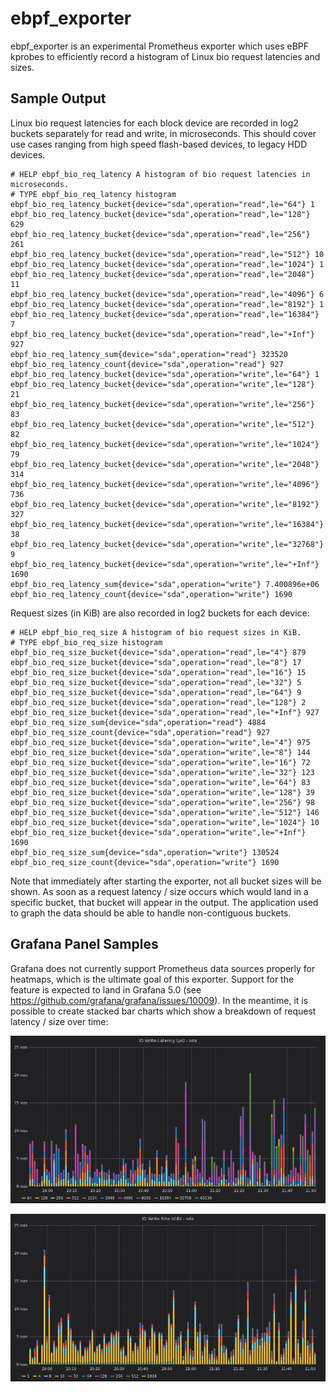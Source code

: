 # ebpf_exporter

ebpf_exporter is an experimental Prometheus exporter which uses eBPF kprobes to efficiently record
a histogram of Linux bio request latencies and sizes.

## Sample Output

Linux bio request latencies for each block device are recorded in log2 buckets separately for read
and write, in microseconds. This should cover use cases ranging from high speed flash-based
devices, to legacy HDD devices.

```
# HELP ebpf_bio_req_latency A histogram of bio request latencies in microseconds.
# TYPE ebpf_bio_req_latency histogram
ebpf_bio_req_latency_bucket{device="sda",operation="read",le="64"} 1
ebpf_bio_req_latency_bucket{device="sda",operation="read",le="128"} 629
ebpf_bio_req_latency_bucket{device="sda",operation="read",le="256"} 261
ebpf_bio_req_latency_bucket{device="sda",operation="read",le="512"} 10
ebpf_bio_req_latency_bucket{device="sda",operation="read",le="1024"} 1
ebpf_bio_req_latency_bucket{device="sda",operation="read",le="2048"} 11
ebpf_bio_req_latency_bucket{device="sda",operation="read",le="4096"} 6
ebpf_bio_req_latency_bucket{device="sda",operation="read",le="8192"} 1
ebpf_bio_req_latency_bucket{device="sda",operation="read",le="16384"} 7
ebpf_bio_req_latency_bucket{device="sda",operation="read",le="+Inf"} 927
ebpf_bio_req_latency_sum{device="sda",operation="read"} 323520
ebpf_bio_req_latency_count{device="sda",operation="read"} 927
ebpf_bio_req_latency_bucket{device="sda",operation="write",le="64"} 1
ebpf_bio_req_latency_bucket{device="sda",operation="write",le="128"} 21
ebpf_bio_req_latency_bucket{device="sda",operation="write",le="256"} 83
ebpf_bio_req_latency_bucket{device="sda",operation="write",le="512"} 82
ebpf_bio_req_latency_bucket{device="sda",operation="write",le="1024"} 79
ebpf_bio_req_latency_bucket{device="sda",operation="write",le="2048"} 314
ebpf_bio_req_latency_bucket{device="sda",operation="write",le="4096"} 736
ebpf_bio_req_latency_bucket{device="sda",operation="write",le="8192"} 327
ebpf_bio_req_latency_bucket{device="sda",operation="write",le="16384"} 38
ebpf_bio_req_latency_bucket{device="sda",operation="write",le="32768"} 9
ebpf_bio_req_latency_bucket{device="sda",operation="write",le="+Inf"} 1690
ebpf_bio_req_latency_sum{device="sda",operation="write"} 7.400896e+06
ebpf_bio_req_latency_count{device="sda",operation="write"} 1690
```

Request sizes (in KiB) are also recorded in log2 buckets for each device:

```
# HELP ebpf_bio_req_size A histogram of bio request sizes in KiB.
# TYPE ebpf_bio_req_size histogram
ebpf_bio_req_size_bucket{device="sda",operation="read",le="4"} 879
ebpf_bio_req_size_bucket{device="sda",operation="read",le="8"} 17
ebpf_bio_req_size_bucket{device="sda",operation="read",le="16"} 15
ebpf_bio_req_size_bucket{device="sda",operation="read",le="32"} 5
ebpf_bio_req_size_bucket{device="sda",operation="read",le="64"} 9
ebpf_bio_req_size_bucket{device="sda",operation="read",le="128"} 2
ebpf_bio_req_size_bucket{device="sda",operation="read",le="+Inf"} 927
ebpf_bio_req_size_sum{device="sda",operation="read"} 4884
ebpf_bio_req_size_count{device="sda",operation="read"} 927
ebpf_bio_req_size_bucket{device="sda",operation="write",le="4"} 975
ebpf_bio_req_size_bucket{device="sda",operation="write",le="8"} 144
ebpf_bio_req_size_bucket{device="sda",operation="write",le="16"} 72
ebpf_bio_req_size_bucket{device="sda",operation="write",le="32"} 123
ebpf_bio_req_size_bucket{device="sda",operation="write",le="64"} 83
ebpf_bio_req_size_bucket{device="sda",operation="write",le="128"} 39
ebpf_bio_req_size_bucket{device="sda",operation="write",le="256"} 98
ebpf_bio_req_size_bucket{device="sda",operation="write",le="512"} 146
ebpf_bio_req_size_bucket{device="sda",operation="write",le="1024"} 10
ebpf_bio_req_size_bucket{device="sda",operation="write",le="+Inf"} 1690
ebpf_bio_req_size_sum{device="sda",operation="write"} 130524
ebpf_bio_req_size_count{device="sda",operation="write"} 1690
```

Note that immediately after starting the exporter, not all bucket sizes will be shown. As soon as a
request latency / size occurs which would land in a specific bucket, that bucket will appear in the
output. The application used to graph the data should be able to handle non-contiguous buckets.

## Grafana Panel Samples

Grafana does not currently support Prometheus data sources properly for heatmaps, which is the
ultimate goal of this exporter. Support for the feature is expected to land in Grafana 5.0 (see
https://github.com/grafana/grafana/issues/10009). In the meantime, it is possible to create stacked
bar charts which show a breakdown of request latency / size over time:

![IO request latency](img/disk-io-request-latency.png)

![IO request size](img/disk-io-request-size.png)
